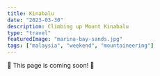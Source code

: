 ```yaml
---
title: Kinabalu
date: "2023-03-30"
description: Climbing up Mount Kinabalu
type: "travel"
featuredImage: "marina-bay-sands.jpg"
tags: ["malaysia", "weekend", "mountaineering"]
---
```


🚧 This page is coming soon! 🚧
